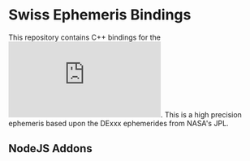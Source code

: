 <!-- <p align="center">
<img src="web/repo_logo.png" width="345" class="center"/>
</p>

![GitHub Workflow Status](https://img.shields.io/github/workflow/status/HazyResearch/bootleg/CI)
[![codecov](https://codecov.io/gh/HazyResearch/bootleg/branch/master/graph/badge.svg)](https://codecov.io/gh/HazyResearch/bootleg)
[![Documentation Status](https://readthedocs.org/projects/bootleg/badge/?version=latest)](https://bootleg.readthedocs.io/en/latest/?badge=latest)
[![license](https://img.shields.io/badge/License-Apache%202.0-blue.svg)](https://opensource.org/licenses/Apache-2.0) -->

# Swiss Ephemeris Bindings

This repository contains C++ bindings for the ![Swiss Ephemeris](https://www.astro.com/swisseph/swephinfo_e.htm). This is a high precision ephemeris based upon the DExxx ephemerides from NASA's JPL.

## NodeJS Addons

<!-- <p align="center">
<img src="web/celestial-sphere.png" width="345" class="center"/>
</p> -->